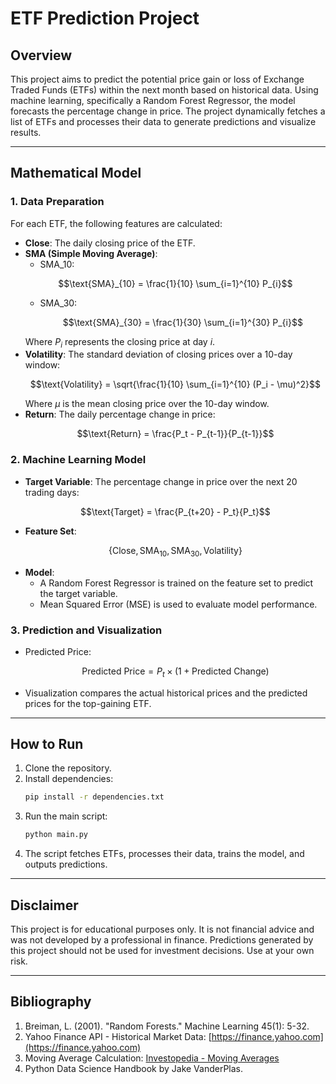 # ETF Prediction Project

## Overview
This project aims to predict the potential price gain or loss of Exchange Traded Funds (ETFs) within the next month based on historical data. Using machine learning, specifically a Random Forest Regressor, the model forecasts the percentage change in price. The project dynamically fetches a list of ETFs and processes their data to generate predictions and visualize results.

---

## Mathematical Model

### 1. **Data Preparation**
For each ETF, the following features are calculated:
- **Close**: The daily closing price of the ETF.
- **SMA (Simple Moving Average)**:
  - SMA_10: 
  ```math
  \text{SMA}_{10} = \frac{1}{10} \sum_{i=1}^{10} P_{i}
  ```
  - SMA_30: 
    ```math
    \text{SMA}_{30} = \frac{1}{30} \sum_{i=1}^{30} P_{i}
    ```
  Where $P_{i}$ represents the closing price at day $i$.
- **Volatility**: The standard deviation of closing prices over a 10-day window:
  ```math
  \text{Volatility} = \sqrt{\frac{1}{10} \sum_{i=1}^{10} (P_i - \mu)^2}
  ```
  Where $\mu$ is the mean closing price over the 10-day window.
- **Return**: The daily percentage change in price:
  ```math
  \text{Return} = \frac{P_t - P_{t-1}}{P_{t-1}}
  ```

### 2. **Machine Learning Model**
- **Target Variable**:
  The percentage change in price over the next 20 trading days:
  ```math
  \text{Target} = \frac{P_{t+20} - P_t}{P_t}
  ```
- **Feature Set**:
  ```math
   \{\text{Close}, \text{SMA}_{10}, \text{SMA}_{30}, \text{Volatility}\}
   ```
- **Model**:
  - A Random Forest Regressor is trained on the feature set to predict the target variable.
  - Mean Squared Error (MSE) is used to evaluate model performance.

### 3. **Prediction and Visualization**
- Predicted Price:
  ```math
  \text{Predicted Price} = P_t \times (1 + \text{Predicted Change})
  ```
- Visualization compares the actual historical prices and the predicted prices for the top-gaining ETF.

---

## How to Run
1. Clone the repository.
2. Install dependencies:
   ```bash
   pip install -r dependencies.txt
   ```
3. Run the main script:
   ```bash
   python main.py
   ```
4. The script fetches ETFs, processes their data, trains the model, and outputs predictions.

---

## Disclaimer
This project is for educational purposes only. It is not financial advice and was not developed by a professional in finance. Predictions generated by this project should not be used for investment decisions. Use at your own risk.

---

## Bibliography
1. Breiman, L. (2001). "Random Forests." Machine Learning 45(1): 5-32.
2. Yahoo Finance API - Historical Market Data: [https://finance.yahoo.com](https://finance.yahoo.com)
3. Moving Average Calculation: [Investopedia - Moving Averages](https://www.investopedia.com/terms/m/movingaverage.asp)
4. Python Data Science Handbook by Jake VanderPlas.


